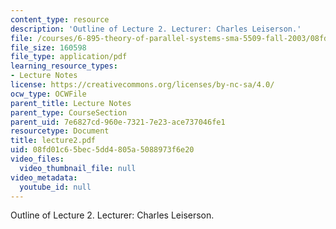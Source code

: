 ```yaml
---
content_type: resource
description: 'Outline of Lecture 2. Lecturer: Charles Leiserson.'
file: /courses/6-895-theory-of-parallel-systems-sma-5509-fall-2003/08fd01c65bec5dd4805a5088973f6e20_lecture2.pdf
file_size: 160598
file_type: application/pdf
learning_resource_types:
- Lecture Notes
license: https://creativecommons.org/licenses/by-nc-sa/4.0/
ocw_type: OCWFile
parent_title: Lecture Notes
parent_type: CourseSection
parent_uid: 7e6827cd-960e-7321-7e23-ace737046fe1
resourcetype: Document
title: lecture2.pdf
uid: 08fd01c6-5bec-5dd4-805a-5088973f6e20
video_files:
  video_thumbnail_file: null
video_metadata:
  youtube_id: null
---
```

Outline of Lecture 2. Lecturer: Charles Leiserson.